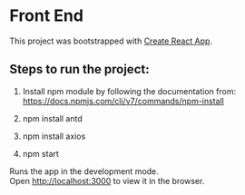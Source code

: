 # Front End

This project was bootstrapped with [Create React App](https://github.com/facebook/create-react-app).

## Steps to run the project:

1. Install npm module by following the documentation from:
https://docs.npmjs.com/cli/v7/commands/npm-install

2. npm install antd

3. npm install axios

4. npm start

Runs the app in the development mode.\
Open [http://localhost:3000](http://localhost:3000) to view it in the browser.


